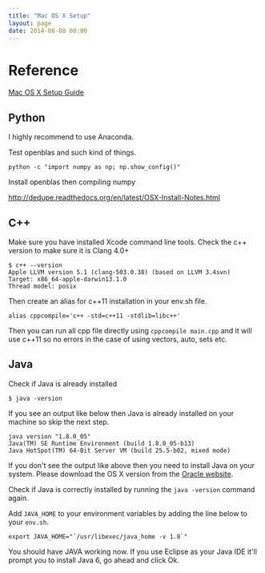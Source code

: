 ```yaml
---
title: "Mac OS X Setup"
layout: page
date: 2014-08-08 00:00
---
```


# Reference #

[Mac OS X Setup Guide](http://www.sourabhbajaj.com/mac-setup)

## Python ##
I highly recommend to use Anaconda.

Test openblas and such kind of things.

```
python -c "import numpy as np; np.show_config()"
```
Install openblas then compiling numpy 

http://dedupe.readthedocs.org/en/latest/OSX-Install-Notes.html


## C++ ##
Make sure you have installed Xcode command line tools. Check the c++ version to make sure it is Clang 4.0+

```
$ c++ --version
Apple LLVM version 5.1 (clang-503.0.38) (based on LLVM 3.4svn)
Target: x86_64-apple-darwin13.1.0
Thread model: posix
```

Then create an alias for c++11 installation in your env.sh file.

```
alias cppcompile='c++ -std=c++11 -stdlib=libc++'
```

Then you can run all cpp file directly using `cppcompile main.cpp` and it will use c++11 so no errors in the case of using vectors, auto, sets etc.

## Java ##
Check if Java is already installed

```
$ java -version
```

If you see an output like below then Java is already installed on your machine so skip the next step.

```
java version "1.8.0_05"
Java(TM) SE Runtime Environment (build 1.8.0_05-b13)
Java HotSpot(TM) 64-Bit Server VM (build 25.5-b02, mixed mode)
```

If you don't see the output like above then you need to install Java on your system. Please download the OS X version from the [Oracle website](http://www.oracle.com/technetwork/java/javase/downloads/).

Check if Java is correctly installed by running the `java -version` command again.

Add `JAVA_HOME` to your environment variables by adding the line below to your `env.sh`.

```
export JAVA_HOME="`/usr/libexec/java_home -v 1.8`"
```

You should have JAVA working now. If you use Eclipse as your Java IDE it'll prompt you to install Java 6, go ahead and click Ok.